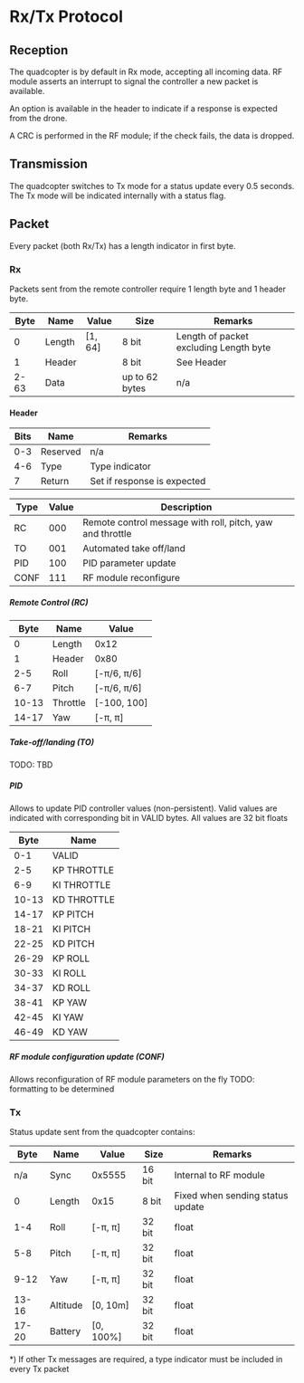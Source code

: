 # Rx/Tx Protocol

## Reception

The quadcopter is by default in Rx mode, accepting all incoming data.
RF module asserts an interrupt to signal the controller a new packet is available.

An option is available in the header to indicate if a response is expected from the
drone.

A CRC is performed in the RF module; if the check fails, the data is dropped.

## Transmission

The quadcopter switches to Tx mode for a status update every 0.5 seconds.
The Tx mode will be indicated internally with a status flag.

## Packet

Every packet (both Rx/Tx) has a length indicator in first byte.

### Rx

Packets sent from the remote controller require 1 length byte and 1 header byte.

| Byte | Name   | Value   | Size           | Remarks                                |
| ---  | ---    | ---     | ---            | ---                                    |
| 0    | Length | [1, 64] | 8 bit          | Length of packet excluding Length byte |
| 1    | Header |         | 8 bit          | See Header                             |
| 2-63 | Data   |         | up to 62 bytes | n/a                                    |

#### Header

| Bits | Name     | Remarks                     |
| ---  | ---      | ---                         |
| 0-3  | Reserved | n/a                         |
| 4-6  | Type     | Type indicator              |
| 7    | Return   | Set if response is expected |

| Type | Value | Description                                               |
| ---  | ---   | ---                                                       |
| RC   | 000   | Remote control message with roll, pitch, yaw and throttle |
| TO   | 001   | Automated take off/land                                   |
| PID  | 100   | PID parameter update                                      |
| CONF | 111   | RF module reconfigure                                     |

##### Remote Control (RC)

| Byte  | Name     | Value       |
| ---   | ----     | ---         |
| 0     | Length   | 0x12        |
| 1     | Header   | 0x80        |
| 2-5   | Roll     | [-π/6, π/6] |
| 6-7   | Pitch    | [-π/6, π/6] |
| 10-13 | Throttle | [-100, 100] |
| 14-17 | Yaw      | [-π, π]     |

##### Take-off/landing (TO)

TODO: TBD


##### PID

Allows to update PID controller values (non-persistent).
Valid values are indicated with corresponding bit in VALID bytes.
All values are 32 bit floats

| Byte  | Name        |
| ---   | ---         |
| 0-1   | VALID       |
| 2-5   | KP THROTTLE |
| 6-9   | KI THROTTLE |
| 10-13 | KD THROTTLE |
| 14-17 | KP PITCH    |
| 18-21 | KI PITCH    |
| 22-25 | KD PITCH    |
| 26-29 | KP ROLL     |
| 30-33 | KI ROLL     |
| 34-37 | KD ROLL     |
| 38-41 | KP YAW      |
| 42-45 | KI YAW      |
| 46-49 | KD YAW      |


##### RF module configuration update (CONF)

Allows reconfiguration of RF module parameters on the fly
TODO: formatting to be determined

### Tx

Status update sent from the quadcopter contains:

| Byte  | Name     | Value     | Size   | Remarks                          |
| ---   | ---      | ---       | ---    | ---                              |
| n/a   | Sync     | 0x5555    | 16 bit | Internal to RF module            |
| 0     | Length   | 0x15      | 8 bit  | Fixed when sending status update |
| 1-4   | Roll     | [-π, π]   | 32 bit | float                            |
| 5-8   | Pitch    | [-π, π]   | 32 bit | float                            |
| 9-12  | Yaw      | [-π, π]   | 32 bit | float                            |
| 13-16 | Altitude | [0, 10m]  | 32 bit | float                            |
| 17-20 | Battery  | [0, 100%] | 32 bit | float                            |


*) If other Tx messages are required, a type indicator must be included in every Tx packet
